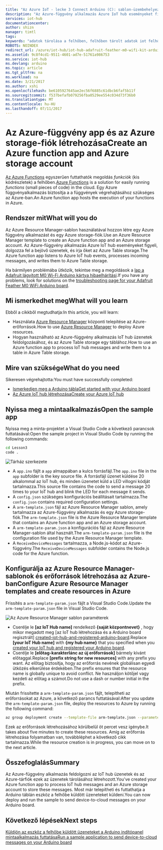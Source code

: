 ```yaml
---
title: "Az Azure IoT - lecke 3 Connect Arduino (C): sablon-üzembehelyezés |} Microsoft Docs"
description: "Az Azure-függvény alkalmazás Azure IoT hub eseményeket figyeli, dolgozza fel a bejövő üzenetek, és írja őket az Azure Table storage."
services: iot-hub
documentationcenter: 
author: shizn
manager: timtl
tags: 
keywords: "adatok tárolása a felhőben, felhőben tárolt adatok iot felhőalapú szolgáltatás"
ROBOTS: NOINDEX
redirect_url: /azure/iot-hub/iot-hub-adafruit-feather-m0-wifi-kit-arduino-get-started
ms.assetid: 9c8f4cd1-9511-4601-ad7e-51761a986753
ms.service: iot-hub
ms.devlang: arduino
ms.topic: article
ms.tgt_pltfrm: na
ms.workload: na
ms.date: 3/21/2017
ms.author: xshi
ms.openlocfilehash: be6105927645ae2ec56f6885c61dbcb6faf5b11f
ms.sourcegitcommit: f537befafb079256fba0529ee554c034d73f36b0
ms.translationtype: MT
ms.contentlocale: hu-HU
ms.lasthandoff: 07/11/2017
---
```

# <a name="create-an-azure-function-app-and-azure-storage-account"></a><span data-ttu-id="ac93d-104">Az Azure-függvény app és az Azure storage-fiók létrehozása</span><span class="sxs-lookup"><span data-stu-id="ac93d-104">Create an Azure function app and Azure storage account</span></span>
<span data-ttu-id="ac93d-105">[Az Azure Functions](../../articles/azure-functions/functions-overview.md) egyszerűen futtathatók megoldás *funkciók* (kis kódrészletek) a felhőben.</span><span class="sxs-lookup"><span data-stu-id="ac93d-105">[Azure Functions](../../articles/azure-functions/functions-overview.md) is a solution for easily running *functions* (small pieces of code) in the cloud.</span></span> <span data-ttu-id="ac93d-106">Egy Azure függvényalkalmazás biztosítja a a függvények végrehajtásához szükséges az Azure-ban.</span><span class="sxs-lookup"><span data-stu-id="ac93d-106">An Azure function app hosts the execution of your functions in Azure.</span></span>

## <a name="what-will-you-do"></a><span data-ttu-id="ac93d-107">Rendszer mit</span><span class="sxs-lookup"><span data-stu-id="ac93d-107">What will you do</span></span>
<span data-ttu-id="ac93d-108">Az Azure Resource Manager-sablon használatával hozzon létre egy Azure függvény alkalmazást és egy Azure storage-fiók.</span><span class="sxs-lookup"><span data-stu-id="ac93d-108">Use an Azure Resource Manager template to create an Azure function app and an Azure storage account.</span></span> <span data-ttu-id="ac93d-109">Az Azure-függvény alkalmazás Azure IoT hub eseményeket figyeli, dolgozza fel a bejövő üzenetek, és írja őket az Azure Table storage.</span><span class="sxs-lookup"><span data-stu-id="ac93d-109">The Azure function app listens to Azure IoT hub events, processes incoming messages, and writes them to Azure Table storage.</span></span>

<span data-ttu-id="ac93d-110">Ha bármilyen problémába ütközik, tekintse meg a megoldások a [lap a Adafruit lágyított M0 Wi-Fi Arduino kártya hibaelhárítási](iot-hub-adafruit-feather-m0-wifi-kit-arduino-troubleshooting.md).</span><span class="sxs-lookup"><span data-stu-id="ac93d-110">If you have any problems, look for solutions on the [troubleshooting page for your Adafruit Feather M0 WiFi Arduino board](iot-hub-adafruit-feather-m0-wifi-kit-arduino-troubleshooting.md).</span></span>

## <a name="what-will-you-learn"></a><span data-ttu-id="ac93d-111">Mi ismerkedhet meg</span><span class="sxs-lookup"><span data-stu-id="ac93d-111">What will you learn</span></span>
<span data-ttu-id="ac93d-112">Ebből a cikkből megtudhatja:</span><span class="sxs-lookup"><span data-stu-id="ac93d-112">In this article, you will learn:</span></span>
* <span data-ttu-id="ac93d-113">Használata [Azure Resource Manager](../../articles/azure-resource-manager/resource-group-overview.md) központi telepítése az Azure-erőforrások.</span><span class="sxs-lookup"><span data-stu-id="ac93d-113">How to use [Azure Resource Manager](../../articles/azure-resource-manager/resource-group-overview.md) to deploy Azure resources.</span></span>
* <span data-ttu-id="ac93d-114">Hogyan használható az Azure-függvény alkalmazás IoT hub üzenetek feldolgozásához, és az Azure Table storage egy táblához.</span><span class="sxs-lookup"><span data-stu-id="ac93d-114">How to use an Azure function app to process IoT hub messages and write them to a table in Azure Table storage.</span></span>

## <a name="what-do-you-need"></a><span data-ttu-id="ac93d-115">Mire van szüksége</span><span class="sxs-lookup"><span data-stu-id="ac93d-115">What do you need</span></span>
<span data-ttu-id="ac93d-116">Sikeresen végrehajtotta:</span><span class="sxs-lookup"><span data-stu-id="ac93d-116">You must have successfully completed:</span></span>
- <span data-ttu-id="ac93d-117">[Ismerkedjen meg a Arduino tábla][get-started]</span><span class="sxs-lookup"><span data-stu-id="ac93d-117">[Get started with your Arduino board][get-started]</span></span>
- <span data-ttu-id="ac93d-118">[Az Azure IoT hub létrehozása][create-iot-hub]</span><span class="sxs-lookup"><span data-stu-id="ac93d-118">[Create your Azure IoT hub][create-iot-hub]</span></span>

## <a name="open-the-sample-app"></a><span data-ttu-id="ac93d-119">Nyissa meg a mintaalkalmazás</span><span class="sxs-lookup"><span data-stu-id="ac93d-119">Open the sample app</span></span>
<span data-ttu-id="ac93d-120">Nyissa meg a minta-projektet a Visual Studio Code a következő parancsok futtatásával:</span><span class="sxs-lookup"><span data-stu-id="ac93d-120">Open the sample project in Visual Studio Code by running the following commands:</span></span>

```bash
cd Lesson3
code .
```

![Tárház szerkezete][repo-structure]

* <span data-ttu-id="ac93d-122">A `app.ino` fájlt a `app` almappában a kulcs forrásfájl.</span><span class="sxs-lookup"><span data-stu-id="ac93d-122">The `app.ino` file in the `app` subfolder is the key source file.</span></span> <span data-ttu-id="ac93d-123">A forrásfájl üzenet küldése 20 alkalommal az IoT hub, és minden üzenetet küld a LED villogni kódját tartalmazza.</span><span class="sxs-lookup"><span data-stu-id="ac93d-123">This source file contains the code to send a message 20 times to your IoT hub and blink the LED for each message it sends.</span></span>
* <span data-ttu-id="ac93d-124">A `config.json` szükséges konfigurációs beállításait tartalmazza.</span><span class="sxs-lookup"><span data-stu-id="ac93d-124">The `config.json` contains required configuration settings.</span></span>
* <span data-ttu-id="ac93d-125">A `arm-template.json` fájl az Azure Resource Manager sablon, amely tartalmazza az Azure-függvény alkalmazás és egy Azure storage-fiók.</span><span class="sxs-lookup"><span data-stu-id="ac93d-125">The `arm-template.json` file is the Azure Resource Manager template that contains an Azure function app and an Azure storage account.</span></span>
* <span data-ttu-id="ac93d-126">A `arm-template-param.json` a konfigurációs fájl az Azure Resource Manager-sablon által használt.</span><span class="sxs-lookup"><span data-stu-id="ac93d-126">The `arm-template-param.json` file is the configuration file used by the Azure Resource Manager template.</span></span>
* <span data-ttu-id="ac93d-127">A `ReceiveDeviceMessages` tartalmazza, a Node.js-kódot az Azure-függvény.</span><span class="sxs-lookup"><span data-stu-id="ac93d-127">The `ReceiveDeviceMessages` subfolder contains the Node.js code for the Azure function.</span></span>

## <a name="configure-azure-resource-manager-templates-and-create-resources-in-azure"></a><span data-ttu-id="ac93d-128">Konfigurálja az Azure Resource Manager-sablonok és erőforrások létrehozása az Azure-ban</span><span class="sxs-lookup"><span data-stu-id="ac93d-128">Configure Azure Resource Manager templates and create resources in Azure</span></span>
<span data-ttu-id="ac93d-129">Frissítés a `arm-template-param.json` fájlt a Visual Studio Code.</span><span class="sxs-lookup"><span data-stu-id="ac93d-129">Update the `arm-template-param.json` file in Visual Studio Code.</span></span>

![Az Azure Resource Manager sablon paraméterek][arm-template-params]

* <span data-ttu-id="ac93d-131">Cserélje le **[az IoT Hub name]** rendelkező **{saját központnevet}** , hogy mikor megadott meg [az IoT hub létrehozása és a Arduino board regisztrált] [ created-iot-hub-and-registered-arduino-board].</span><span class="sxs-lookup"><span data-stu-id="ac93d-131">Replace **[your IoT Hub name]** with **{my hub name}** that you specified when you [created your IoT hub and registered your Arduino board][created-iot-hub-and-registered-arduino-board].</span></span>
* <span data-ttu-id="ac93d-132">Cserélje le **[előtag-karakterlánc az új erőforrások]** bármely kívánt előtaggal.</span><span class="sxs-lookup"><span data-stu-id="ac93d-132">Replace **[prefix string for new resources]** with any prefix you want.</span></span> <span data-ttu-id="ac93d-133">Az előtag biztosítja, hogy az erőforrás nevének globálisan egyedi ütközés elkerülése érdekében.</span><span class="sxs-lookup"><span data-stu-id="ac93d-133">The prefix ensures that the resource name is globally unique to avoid conflict.</span></span> <span data-ttu-id="ac93d-134">Ne használjon kötőjel vagy kezdeti az előtag a számot.</span><span class="sxs-lookup"><span data-stu-id="ac93d-134">Do not use a dash or number initial in the prefix.</span></span>

<span data-ttu-id="ac93d-135">Miután frissítette a `arm-template-param.json` fájlt, telepítheti az erőforrásokat az Azure, a következő parancs futtatásával:</span><span class="sxs-lookup"><span data-stu-id="ac93d-135">After you update the `arm-template-param.json` file, deploy the resources to Azure by running the following command:</span></span>

```bash
az group deployment create --template-file arm-template.json --parameters @arm-template-param.json -g iot-sample
```

<span data-ttu-id="ac93d-136">Ezek az erőforrások létrehozásához körülbelül öt percet vesz igénybe.</span><span class="sxs-lookup"><span data-stu-id="ac93d-136">It takes about five minutes to create these resources.</span></span> <span data-ttu-id="ac93d-137">Amíg az erőforrás létrehozása folyamatban van, továbbléphet a következő cikk tartalmazza.</span><span class="sxs-lookup"><span data-stu-id="ac93d-137">While the resource creation is in progress, you can move on to the next article.</span></span>

## <a name="summary"></a><span data-ttu-id="ac93d-138">Összefoglalás</span><span class="sxs-lookup"><span data-stu-id="ac93d-138">Summary</span></span>
<span data-ttu-id="ac93d-139">Az Azure-függvény alkalmazás feldolgozni az IoT hub üzenetek és az Azure-tárfiók ezek az üzenetek tárolásához létrehozott.</span><span class="sxs-lookup"><span data-stu-id="ac93d-139">You've created your Azure function app to process IoT hub messages and an Azure storage account to store these messages.</span></span> <span data-ttu-id="ac93d-140">Most már telepítheti és futtathatja a Arduino táblán eszköz a felhőbe küldött üzeneteket küldeni.</span><span class="sxs-lookup"><span data-stu-id="ac93d-140">You can now deploy and run the sample to send device-to-cloud messages on your Arduino board.</span></span>

## <a name="next-steps"></a><span data-ttu-id="ac93d-141">Következő lépések</span><span class="sxs-lookup"><span data-stu-id="ac93d-141">Next steps</span></span>
<span data-ttu-id="ac93d-142">[Küldjön az eszköz a felhőbe küldött üzeneteket a Arduino indítópanel mintaalkalmazás futtatása][send-device-to-cloud-messages]</span><span class="sxs-lookup"><span data-stu-id="ac93d-142">[Run a sample application to send device-to-cloud messages on your Arduino board][send-device-to-cloud-messages]</span></span>

<!-- Images and links -->

[get-started]: iot-hub-adafruit-feather-m0-wifi-kit-arduino-get-started.md
[create-iot-hub]: iot-hub-adafruit-feather-m0-wifi-kit-arduino-lesson2-prepare-azure-iot-hub.md
[repo-structure]: media/iot-hub-adafruit-feather-m0-wifi-lessons/lesson3/repo_structure_c.png
[arm-template-params]: media/iot-hub-adafruit-feather-m0-wifi-lessons/lesson3/arm_para_arduino.png
[created-iot-hub-and-registered-arduino-board]: iot-hub-adafruit-feather-m0-wifi-kit-arduino-lesson2-prepare-azure-iot-hub.md
[send-device-to-cloud-messages]: iot-hub-adafruit-feather-m0-wifi-kit-arduino-lesson3-run-azure-blink.md
